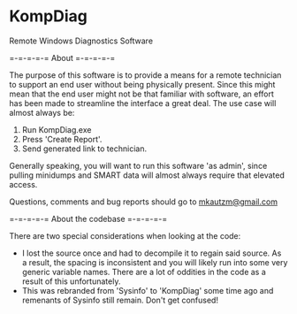 # KompDiag
Remote Windows Diagnostics Software

=-=-=-=-=
About
=-=-=-=-=

The purpose of this software is to provide a means for a remote technician to support an end user without being physically present.  Since this might mean that the end user might not be that familiar with software, an effort has been made to streamline the interface a great deal.  The use case will almost always be:

1.  Run KompDiag.exe
2.  Press 'Create Report'.
3.  Send generated link to technician.

Generally speaking, you will want to run this software 'as admin', since pulling minidumps and SMART data will almost always require that elevated access.

Questions, comments and bug reports should go to mkautzm@gmail.com

=-=-=-=-=
About the codebase
=-=-=-=-=

There are two special considerations when looking at the code:

- I lost the source once and had to decompile it to regain said source.  As a result, the spacing is inconsistent and you will likely run into some very generic variable names.  There are a lot of oddities in the code as a result of this unfortunately.
- This was rebranded from 'Sysinfo' to 'KompDiag' some time ago and remenants of Sysinfo still remain.  Don't get confused!
